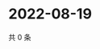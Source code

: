# 2022-08-19

共 0 条

<!-- BEGIN WEIBO -->
<!-- 最后更新时间 Fri Aug 19 2022 01:26:52 GMT+0800 (China Standard Time) -->

<!-- END WEIBO -->
